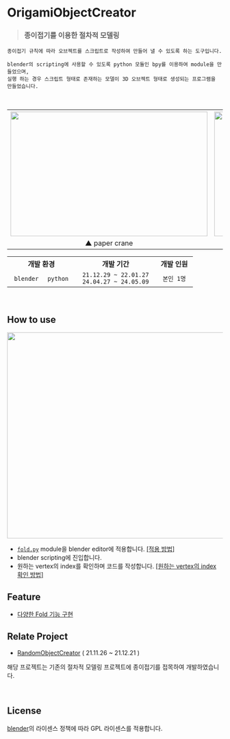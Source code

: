 # OrigamiObjectCreator
> ### 종이접기를 이용한 절차적 모델링
```
종이접기 규칙에 따라 오브젝트를 스크립트로 작성하여 만들어 낼 수 있도록 하는 도구입니다.

blender의 scripting에 사용할 수 있도록 python 모듈인 bpy를 이용하여 module을 만들었으며,
실행 하는 경우 스크립트 형태로 존재하는 모델이 3D 오브젝트 형태로 생성되는 프로그램을 만들었습니다.  
```
<br>

<div align="center">
  <table>
    <tr>
      <th><img src="https://github.com/oeccsy/OrigamiObjectCreator/assets/77562357/e9002f99-19d2-4759-90c0-38a7116f76f7" width="460px" height="290px"/></th>
      <th><img src="https://github.com/oeccsy/OrigamiObjectCreator/assets/77562357/2b08b47a-1354-4d1e-b6f2-aade4c3688d4" width="460px" height="290px"/></th>
    </tr>
    <tr>
      <td align="center">▲ paper crane</td>
      <td align="center">▲ paper airplane</td>
    </tr>
  </table>
</div>

<div align="center">
  <table>
    <tr>
      <th> 개발 환경 </th>
      <th> 개발 기간 </th>
      <th> 개발 인원 </th>
    </tr>  
    <tr>
      <td align="center"> <code> blender </code> <code> python </code> </td>
      <td align="center"> <code> 21.12.29 ~ 22.01.27 </code> <br>
                          <code> 24.04.27 ~ 24.05.09 </code> </td>
      <td align="center"> <code> 본인 1명 </code> </td>
    </tr>
  </table>
</div>

<br>

## How to use
<img src="https://github.com/oeccsy/OrigamiObjectCreator/assets/77562357/8bd9562f-5dc3-42e7-835c-160f7930c19b" width="852px" height="480px"/>  

- [`fold.py`](https://github.com/oeccsy/OrigamiObjectCreator/blob/main/Program/Modules/fold.py) module을 blender editor에 적용합니다. [[적용 방법]](https://github.com/oeccsy/OrigamiObjectCreator/issues/3)
- blender scripting에 진입합니다.
- 원하는 vertex의 index를 확인하며 코드를 작성합니다. [[원하는 vertex의 index 확인 방법]](https://github.com/oeccsy/OrigamiObjectCreator/issues/4)

## Feature
- [다양한 Fold 기능 구현](https://github.com/oeccsy/OrigamiObjectCreator/issues/1) 

## Relate Project
- [RandomObjectCreator](https://github.com/oeccsy/RandomObjectCreator) ( 21.11.26 ~ 21.12.21 )
  
해당 프로젝트는 기존의 절차적 모델링 프로젝트에 종이접기를 접목하여 개발하였습니다.

<br>

## License
[blender](https://www.blender.org/)의 라이센스 정책에 따라 GPL 라이센스를 적용합니다.
